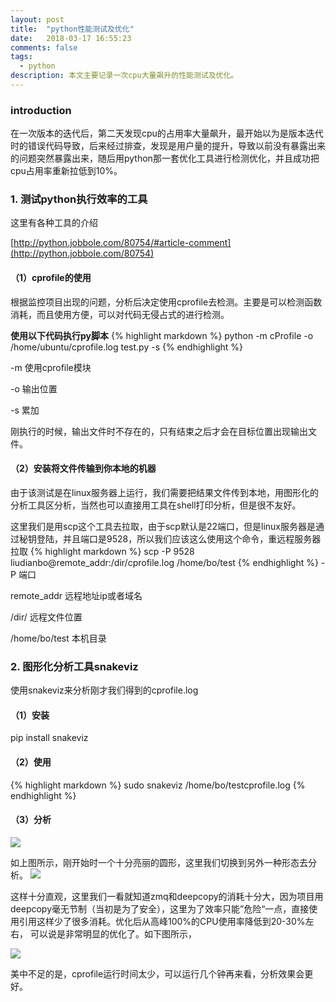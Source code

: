 ```yaml
---
layout: post
title:  "python性能测试及优化"
date:   2018-03-17 16:55:23
comments: false
tags:
  - python
description: 本文主要记录一次cpu大量飙升的性能测试及优化。                                                        
---
```

### introduction

在一次版本的迭代后，第二天发现cpu的占用率大量飙升，最开始以为是版本迭代时的错误代码导致，后来经过排查，发现是用户量的提升，导致以前没有暴露出来的问题突然暴露出来，随后用python那一套优化工具进行检测优化，并且成功把cpu占用率重新拉低到10%。

### 1. 测试python执行效率的工具

这里有各种工具的介绍

[http://python.jobbole.com/80754/#article-comment](http://python.jobbole.com/80754)

#### （1）cprofile的使用

根据监控项目出现的问题，分析后决定使用cprofile去检测。主要是可以检测函数消耗，而且使用方便，可以对代码无侵占式的进行检测。

**使用以下代码执行py脚本**
{% highlight markdown %} 
python -m cProfile -o /home/ubuntu/cprofile.log test.py -s
{% endhighlight %} 

-m 使用cprofile模块

-o 输出位置

-s 累加

刚执行的时候，输出文件时不存在的，只有结束之后才会在目标位置出现输出文件。

#### （2）安装将文件传输到你本地的机器

由于该测试是在linux服务器上运行，我们需要把结果文件传到本地，用图形化的分析工具区分析，当然也可以直接用工具在shell打印分析，但是很不友好。

这里我们是用scp这个工具去拉取，由于scp默认是22端口，但是linux服务器是通过秘钥登陆，并且端口是9528，所以我们应该这么使用这个命令，重远程服务器拉取
{% highlight markdown %} 
scp -P 9528 liudianbo@remote_addr:/dir/cprofile.log /home/bo/test
{% endhighlight %} 
-P  端口

remote_addr 远程地址ip或者域名

/dir/  远程文件位置

/home/bo/test  本机目录


### 2. 图形化分析工具snakeviz

使用snakeviz来分析刚才我们得到的cprofile.log

#### （1）安装

pip install snakeviz

#### （2）使用
{% highlight markdown %} 
sudo snakeviz /home/bo/testcprofile.log 
{% endhighlight %} 

#### （3）分析

![](https://bo07997.github.io/myBlog/styles/images/Blog/python2/1.png)

如上图所示，刚开始时一个十分亮丽的圆形，这里我们切换到另外一种形态去分析。
![](https://bo07997.github.io/myBlog/styles/images/Blog/python2/2.png)

这样十分直观，这里我们一看就知道zmq和deepcopy的消耗十分大，因为项目用deepcopy毫无节制（当初是为了安全），这里为了效率只能”危险“一点，直接使用引用这样少了很多消耗。优化后从高峰100%的CPU使用率降低到20-30%左右，
可以说是非常明显的优化了。如下图所示，

![](https://bo07997.github.io/myBlog/styles/images/Blog/python2/3.png)

美中不足的是，cprofile运行时间太少，可以运行几个钟再来看，分析效果会更好。








